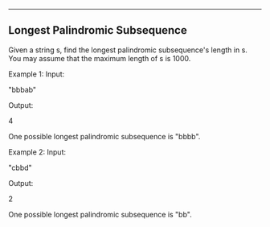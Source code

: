 

---

Longest Palindromic Subsequence 
---


Given a string s, find the longest palindromic subsequence's length in s. You may assume that the maximum length of s is 1000.


Example 1:
Input: 

"bbbab"

Output: 

4

One possible longest palindromic subsequence is "bbbb".


Example 2:
Input:

"cbbd"

Output:

2

One possible longest palindromic subsequence is "bb".

